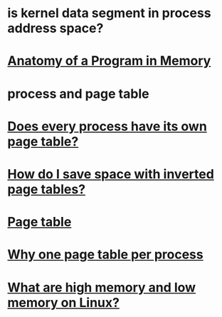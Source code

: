 # is kernel data segment in process address space?

# [Anatomy of a Program in Memory](https://manybutfinite.com/post/anatomy-of-a-program-in-memory/)





# process and page table



# [Does every process have its own page table?](https://stackoverflow.com/questions/4381317/does-every-process-have-its-own-page-table)



# [How do I save space with inverted page tables?](https://stackoverflow.com/questions/10772094/how-do-i-save-space-with-inverted-page-tables)



# [Page table](https://en.wikipedia.org/wiki/Page_table)



# [Why one page table per process](https://stackoverflow.com/questions/8305254/why-one-page-table-per-process)



# [What are high memory and low memory on Linux?](https://unix.stackexchange.com/questions/4929/what-are-high-memory-and-low-memory-on-linux)

